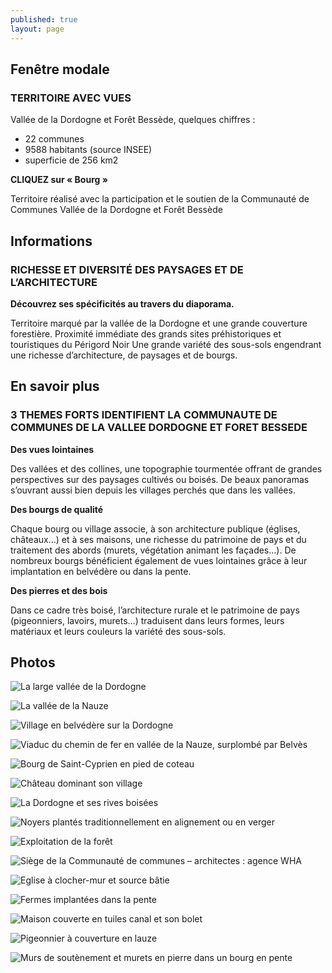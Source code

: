 ```yaml
---
published: true
layout: page
---
```


## Fenêtre modale

### TERRITOIRE AVEC VUES

Vallée de la Dordogne et Forêt Bessède, quelques chiffres :

- 22 communes
- 9588 habitants (source INSEE)
- superficie de 256 km2

**CLIQUEZ sur « Bourg »**

Territoire réalisé avec la participation et le soutien de la Communauté de Communes Vallée de la Dordogne et Forêt Bessède





## Informations

### RICHESSE ET DIVERSITÉ DES PAYSAGES ET DE L’ARCHITECTURE

**Découvrez ses spécificités au travers du diaporama.**

Territoire marqué par la vallée de la Dordogne et une grande couverture forestière.
Proximité immédiate des grands sites préhistoriques et touristiques du Périgord Noir
Une grande variété des sous-sols engendrant une richesse d’architecture, de paysages et de bourgs.



## En savoir plus

### 3 THEMES FORTS IDENTIFIENT LA COMMUNAUTE DE COMMUNES DE LA VALLEE DORDOGNE ET FORET BESSEDE

**Des vues lointaines**

Des vallées et des collines, une topographie tourmentée offrant de grandes perspectives sur des paysages cultivés ou boisés. De beaux panoramas s’ouvrant aussi bien depuis les villages perchés que dans les vallées.

**Des bourgs de qualité**

Chaque bourg ou village associe, à son architecture publique (églises, châteaux…) et à ses maisons, une richesse du patrimoine de pays et du traitement des abords (murets, végétation animant les façades…). De nombreux bourgs bénéficient également de vues lointaines grâce à leur implantation en belvédère ou dans la pente.

**Des pierres et des bois**

Dans ce cadre très boisé, l’architecture rurale et le patrimoine de pays (pigeonniers, lavoirs, murets…) traduisent dans leurs formes, leurs matériaux et leurs couleurs la variété des sous-sols.



## Photos

![La large vallée de la Dordogne]({{site.baseurl}}/data/images/8/portrait/08_PORTRAIT_01.jpg)

![La vallée de la Nauze]({{site.baseurl}}/data/images/8/portrait/08_PORTRAIT_02.jpg)

![Village en belvédère sur la Dordogne]({{site.baseurl}}/data/images/8/portrait/08_PORTRAIT_03.jpg)

![Viaduc du chemin de fer en vallée de la Nauze, surplombé par Belvès]({{site.baseurl}}/data/images/8/portrait/08_PORTRAIT_04.jpg)

![Bourg de Saint-Cyprien en pied de coteau]({{site.baseurl}}/data/images/8/portrait/08_PORTRAIT_05.jpg)

![Château dominant son village]({{site.baseurl}}/data/images/8/portrait/08_PORTRAIT_06.jpg)

![La Dordogne et ses rives boisées]({{site.baseurl}}/data/images/8/portrait/08_PORTRAIT_07.jpg)

![Noyers plantés traditionnellement en alignement ou en verger]({{site.baseurl}}/data/images/8/portrait/08_PORTRAIT_08.jpg)

![Exploitation de la forêt]({{site.baseurl}}/data/images/8/portrait/08_PORTRAIT_09.jpg)

![Siège de la Communauté de communes – architectes : agence WHA]({{site.baseurl}}/data/images/8/portrait/08_PORTRAIT_10.jpg)

![Eglise à clocher-mur et source bâtie]({{site.baseurl}}/data/images/8/portrait/08_PORTRAIT_11.jpg)

![Fermes implantées dans la pente]({{site.baseurl}}/data/images/8/portrait/08_PORTRAIT_12.jpg)

![Maison couverte en tuiles canal et son bolet]({{site.baseurl}}/data/images/8/portrait/08_PORTRAIT_13.jpg)

![Pigeonnier à couverture en lauze]({{site.baseurl}}/data/images/8/portrait/08_PORTRAIT_14.jpg)

![Murs de soutènement et murets en pierre dans un bourg en pente]({{site.baseurl}}/data/images/8/portrait/08_PORTRAIT_15.jpg)
